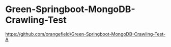 # Green-Springboot-MongoDB-Crawling-Test

https://github.com/orangefield/Green-Springboot-MongoDB-Crawling-Test-A
